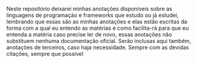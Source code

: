 Neste repositório deixarei minhas anotações disponíveis sobre as linguagens de programação e frameworks que estudo ou já estudei, lembrando que essas são as minhas anotações e elas estão escritas da forma com a qual eu entendo as matérias e como facilita-rá para que eu entenda a matéria caso precise ler de novo, essas anotações não substituem nenhuma documentação oficial.
Serão inclusas aqui também, anotações de terceiros, caso haja necessidade. Sempre com as devidas citações, sempre que possível
